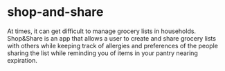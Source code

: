 # shop-and-share
At times, it can get difficult to manage grocery lists in households. Shop&amp;Share is an app that allows a user to create and share grocery lists with others while keeping track of allergies and preferences of the people sharing the list while reminding you of items in your pantry nearing expiration.
